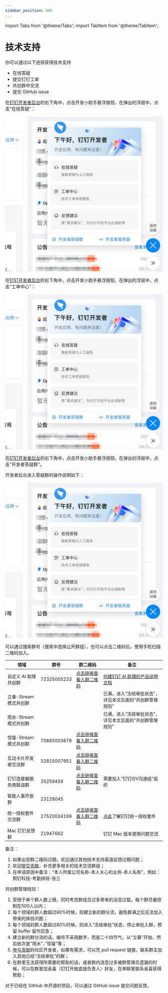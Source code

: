 ```yaml
---
sidebar_position: 999
---
```


import Tabs from '@theme/Tabs';
import TabItem from '@theme/TabItem';

# 技术支持

你可以通过以下途径获得技术支持

* 在线答疑
* 提交钉钉工单
* 共创群中交流
* 提交 GitHub issue

<Tabs queryString="via">
<TabItem value="online" label="在线答疑" default>

在[钉钉开发者后台](https://open-dev.dingtalk.com)的右下角中，点击开发小助手悬浮按钮，在弹出的浮层中，点击“在线答疑”：

![ticket.png](/img/explore/support/ticket.jpg)

</TabItem>
<TabItem value="ticket" label="提交工单">

在[钉钉开发者后台](https://open-dev.dingtalk.com)的右下角中，点击开发小助手悬浮按钮，在弹出的浮层中，点击“工单中心”：

![ticket.png](/img/explore/support/ticket.jpg)

</TabItem>

<TabItem value="planet-group" label="开发者答疑群（大群）">

在[钉钉开发者后台](https://open-dev.dingtalk.com)的右下角中，点击开发小助手悬浮按钮，在弹出的浮层中，点击“开发者答疑群”。

开发者后台进入答疑群的操作说明如下：

![ticket.png](/img/explore/support/ticket.jpg)

</TabItem>

<TabItem value="moon-group" label="各领域共创群（小群）">

可以通过搜索群号（搜索中选择公开群组），也可以点击二维码后，使用手机扫描二维码加入。

| 领域          | 群号          | 群二维码                                                           | 备注                                                                                                  |
|-------------|-------------|----------------------------------------------------------------|-----------------------------------------------------------------------------------------------------|
| 自定义 AI 助理共创群 | 72325005233 | [点击链接查看入群二维码](/img/explore/support/ai-assistant.png) | [创建钉钉 AI 助理的产品说明文档](https://open.dingtalk.com/document/ai-assistant/create-a-dingtalk-ai-assistant) |
| 立春-Stream模式共创群 |             |                                                                | 已满，进入“冻结审批状态”，详见本文后面的“共创群管理规则”                                                                      |
| 雨水-Stream模式共创群 |             |                                                                | 已满，进入“冻结审批状态”，详见本文后面的“共创群管理规则”                                                                      |
| 惊蛰-Stream模式共创群 | 70885003679 | [点击链接查看入群二维码](/img/explore/support/stream-mode-group.png)      |                                                                                                     |
| 互动卡片开发者交流群  | 32815007951 | [点击链接查看入群二维码](/img/explore/support/interactive-card-group.png) |                                                                                                     |
| 钉钉连接器服务商联谊群 | 35259459    | [点击链接查看入群二维码](/img/explore/support/ipaas-group.png)            | 需要加入“钉钉ISV沟通组”组织                                                                                    |
| 智能人事开放群     | 23128045    |                                                                |                                                                                                     |
| 统一授权套件交流群   | 27520024199 | [点击链接查看入群二维码](/img/explore/support/permission.png)             | [点此](https://open.dingtalk.com/document/personalapp/overview-2)了解钉钉统一授权套件                           |
| Mac 钉钉反馈群   | 21947662    |                                                                | 钉钉 Mac 版本使用问题交流                                                                                     |
备注：
1. 如果出现群二维码过期，欢迎通过其他技术支持渠道反馈过期问题；
2. 欢迎[提交贡献](/docs/contrib/overview)，补充更多相关的技术交流群组；
3. 在申请原因中备注：“本人所属公司名称-本人关心的业务-本人名称”，例如：网钉科技-考勤排班-张三

共创群管理规则：

1. 受限于单个群人数上限，同时考虑群成员过多带来的消息过载，每个群尽量控制在500人以内；
2. 每个领域的群人数超过60%时候，则建立新的群分流，避免群满之后无法加入带来的体验问题；
3. 每个领域的群人数超过80%时候，则进入“冻结审批”状态，停止审批入群，预留 buffer 留作应急；
4. 建立新的群分流的话，编号不采用数字，而是二十四节气，从“立春”开始，然后依次是”雨水”、”惊蛰“等；
5. [参与贡献](/docs/contrib/how-to)的社区开发者，如果有需求，可以凭 pull request 链接，联系群主加入其他已经“冻结审批”的群；
6. 在群里无法获得所需要的帮助的话，或者群内消息过多被群管理员遗漏的时候，可以在群里加金喜（钉钉开放底座负责人）好友，在单聊里联系金喜获得帮助；

</TabItem>

<TabItem value="github-issue" label="提交 GitHub issue">

对于已经在 GitHub 中开源的项目，可以通过 GitHub issue 提交问题反馈。

</TabItem>

</Tabs>
